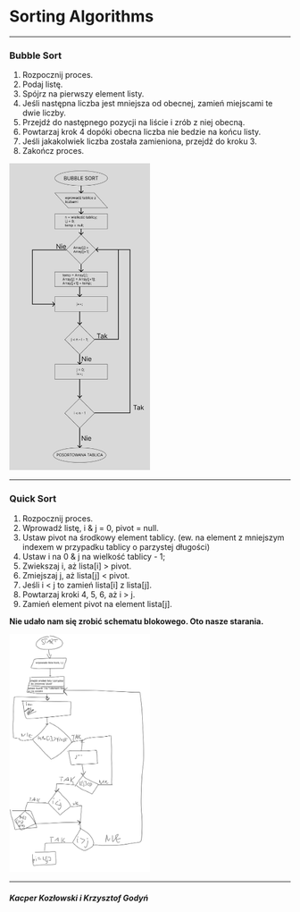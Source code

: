 # Sorting Algorithms

---

### Bubble Sort

1. Rozpocznij proces.
2. Podaj listę.
3. Spójrz na pierwszy element listy.
4. Jeśli następna liczba jest mniejsza od obecnej, zamień miejscami te dwie liczby.
5. Przejdź do następnego pozycji na liście i zrób z niej obecną.
6. Powtarzaj krok 4 dopóki obecna liczba nie bedzie na końcu listy.
7. Jeśli jakakolwiek liczba została zamieniona, przejdź do kroku 3.
8. Zakończ proces.

<img src="./BUBBLE SORT.png" alt="Bubble Sort Block Scheme" style='width: 50%'/>

___

### Quick Sort

1. Rozpocznij proces.
2. Wprowadź listę, i & j = 0, pivot = null.
3. Ustaw pivot na środkowy element tablicy. (ew. na element z mniejszym indexem w przypadku tablicy o parzystej długości)
4. Ustaw  i na 0 & j na wielkość tablicy - 1;
5. Zwiekszaj i, aż lista[i] > pivot.
6. Zmiejszaj j, aż lista[j] < pivot.
7. Jeśli i < j to zamień lista[i] z lista[j].
8. Powtarzaj kroki 4, 5, 6, aż i > j.
9. Zamień element pivot na element lista[j].

__Nie udało nam się zrobić schematu blokowego. Oto nasze starania.__

<img src='./Quick Sort.png' alt="Quick Sort" style='width: 50%'/>

___


##### Kacper Kozłowski i Krzysztof Godyń
